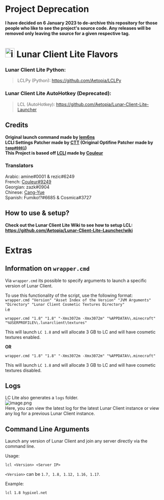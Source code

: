 # Project Deprecation
**I have decided on 6 January 2023 to de-archive this repository for those people who like to see the project's source code. Any releases will be removed only leaving the source for a given respective tag.**


# <img src="https://github.com/Aetopia/Lunar-Client-Lite-Launcher/blob/main/Logo.png" alt="image.png" width="30" height="30"> Lunar Client Lite Flavors
### Lunar Client Lite Python:  
> LCLPy (Python): https://github.com/Aetopia/LCLPy

### Lunar Client Lite AutoHotkey (Deprecated):    
> LCL (AutoHotkey): https://github.com/Aetopia/Lunar-Client-Lite-Launcher 

## Credits
<b>Original launch command made by [lem6ns](https://github.com/lem6ns)  
LCLI Settings Patcher made by [CTT](https://dsc.gg/CTT) (Original Optifine Patcher made by [`temp#0001`](https://github.com/temp2742))  
This Project is based off [LCLI](https://github.com/couleur-tweak-tips/utils/blob/main/LCLI.bat) made by [Couleur](https://github.com/couleurm)</b>

### Translators
Arabic: amine#0001 & rezic#6249   
French: [Couleur#9249](https://github.com/couleurm)   
Georgian: zazk#0904  
Chinese: [Cang-Yue](https://github.com/Cang-Yue)    
Spanish: Fumiko!?#6685 & Cosmica#3727

## How to use & setup?
<b>Check out the Lunar Client Lite Wiki to see how to setup LCL:   
  https://github.com/Aetopia/Lunar-Client-Lite-Launcher/wiki</b>  

# Extras
## Information on `wrapper.cmd`
Via `wrapper.cmd` its possible to specify arguments to launch a specific version of Lunar Client.    

To use this functionality of the script, use the following format:  
`wrapper.cmd "Version" "Asset Index of the Version" "JVM Arguments" "Directory" "Lunar Client Cosmetic Textures Directory"`  
i.e  
```
wrapper.cmd "1.8" "1.8" "-Xms3072m -Xmx3072m" "%APPDATA%\.minecraft" "%USERPROFILE%\.lunarclient\textures" 
```
This will launch `LC 1.8` and will allocate 3 GB to LC and will have cosmetic textures enabled.    

<b>OR</b>  
```
wrapper.cmd "1.8" "1.8" "-Xms3072m -Xmx3072m" "%APPDATA%\.minecraft" 
```
This will launch `LC 1.8` and will allocate 3 GB to LC and will have cosmetic textures disabled. 

## Logs
LC Lite also generates a `logs` folder.  
![image.png](https://i.postimg.cc/5yJkDYfn/image.png)    
Here, you can view the latest log for the latest Lunar Client instance or view any log for a previous Lunar Client instance.

## Command Line Arguments
Launch any version of Lunar Client and join any server directly via the command line.   

Usage:   
```
lcl <Version> <Server IP>
```

`<Version>` can be `1.7, 1.8, 1.12, 1.16, 1.17`.

Example:
```
lcl 1.8 hypixel.net
```


